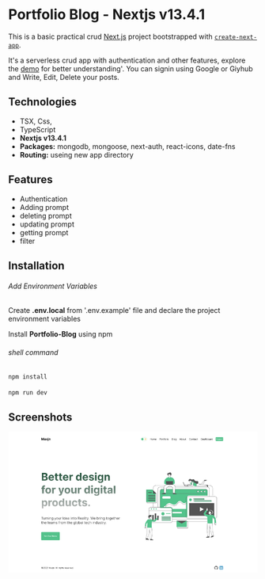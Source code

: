 # Portfolio Blog - Nextjs v13.4.1

This is a basic practical crud [Next.js](https://nextjs.org/) project bootstrapped with [`create-next-app`](https://github.com/vercel/next.js/tree/canary/packages/create-next-app).

It's a serverless crud app with authentication and other features, explore the [demo](https://maxjn-portfolio-blog.vercel.app/) for better understanding'.
You can signin using Google or Giyhub and Write, Edit, Delete your posts.

## Technologies

- TSX, Css,
- TypeScript
- **Nextjs v13.4.1**
- **Packages:** mongodb, mongoose, next-auth, react-icons, date-fns
- **Routing:** useing new app directory

## Features

- Authentication
- Adding prompt
- deleting prompt
- updating prompt
- getting prompt
- filter

## Installation

###### Add Environment Variables

Create **.env.local** from '.env.example' file and declare the project environment variables

Install **Portfolio-Blog** using npm

###### shell command

```shell
npm install

npm run dev
```

## Screenshots

![Cover](./public/cover.png)
